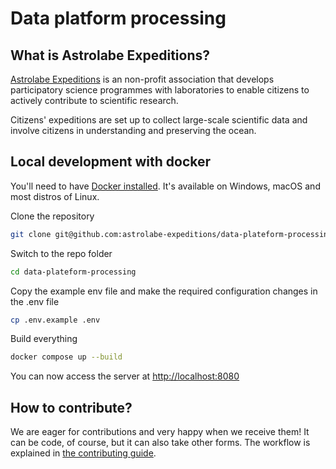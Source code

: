 # Data platform processing

## What is Astrolabe Expeditions?

[Astrolabe Expeditions](https://www.astrolabe-expeditions.org/) is an non-profit association that develops participatory science programmes with
laboratories to enable citizens to actively contribute to scientific research.

Citizens' expeditions are set up to collect large-scale scientific data and involve citizens in understanding and preserving the ocean.

## Local development with docker

You'll need to have [Docker installed](https://docs.docker.com/get-docker/).
It's available on Windows, macOS and most distros of Linux.

Clone the repository
```sh
git clone git@github.com:astrolabe-expeditions/data-plateform-processing.git
```

Switch to the repo folder
```sh
cd data-plateform-processing
```

Copy the example env file and make the required configuration changes in the .env file
```sh
cp .env.example .env
```

Build everything
```sh
docker compose up --build
```

You can now access the server at [http://localhost:8080](http://localhost:8080)

## How to contribute?

We are eager for contributions and very happy when we receive them! It can be code, of course, but it can also take other forms. The workflow is explained in [the contributing guide](https://github.com/astrolabe-expeditions/data-plateform-processing/blob/main/docs/CONTRIBUTING.md).